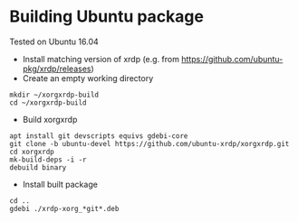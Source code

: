 # Building Ubuntu package

Tested on Ubuntu 16.04

* Install matching version of xrdp (e.g. from https://github.com/ubuntu-pkg/xrdp/releases)
* Create an empty working directory
 ```
mkdir ~/xorgxrdp-build
cd ~/xorgxrdp-build
 ```

* Build xorgxrdp
 ```
apt install git devscripts equivs gdebi-core
git clone -b ubuntu-devel https://github.com/ubuntu-xrdp/xorgxrdp.git
cd xorgxrdp
mk-build-deps -i -r
debuild binary
 ```

* Install built package
 ```
cd ..
gdebi ./xrdp-xorg_*git*.deb
 ```
